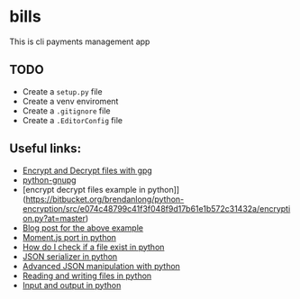 # bills

This is cli payments management app

## TODO

- Create a `setup.py` file
- Create a venv enviroment
- Create a `.gitignore` file
- Create a `.EditorConfig` file

## Useful links:

- [Encrypt and Decrypt files with gpg](http://www.saltycrane.com/blog/2011/10/python-gnupg-gpg-example/)
- [python-gnupg](https://pythonhosted.org/python-gnupg/)
- [encrypt decrypt files example in python]](https://bitbucket.org/brendanlong/python-encryption/src/e074c48799c41f3f048f9d17b61e1b572c31432a/encryption.py?at=master)
- [Blog post for the above example](https://www.brendanlong.com/python-encryption-example.html)
- [Moment.js port in python](http://crsmithdev.com/arrow/)
- [How do I check if a file exist in python](http://stackoverflow.com/questions/82831/how-do-i-check-if-a-file-exists-using-python)
- [JSON serializer in python](http://pymotw.com/2/json/)
- [Advanced JSON manipulation with python](http://www.yilmazhuseyin.com/blog/dev/advanced_json_manipulation_with_python/)
- [Reading and writing files in python](http://www.pythonforbeginners.com/files/reading-and-writing-files-in-python)
- [Input and output in python](https://docs.python.org/2/tutorial/inputoutput.html)
